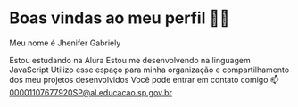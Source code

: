 # Boas vindas ao meu perfil 💙💙
Meu nome é Jhenifer Gabriely

Estou estudando na Alura
Estou me desenvolvendo na linguagem JavaScript
Utilizo esse espaço para minha organização e compartilhamento dos meu projetos desenvolvidos
Você pode entrar em contato comigo 📫
00001107677920SP@al.educacao.sp.gov.br

